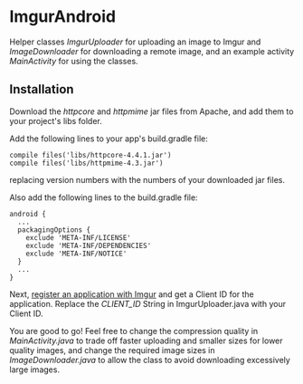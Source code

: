 # ImgurAndroid
Helper classes _ImgurUploader_ for uploading an image to Imgur and _ImageDownloader_ for downloading a remote image, and an example activity _MainActivity_ for using the classes.

## Installation
Download the _httpcore_ and _httpmime_ jar files from Apache, and add them to your project's libs folder.

Add the following lines to your app's build.gradle file:
```
compile files('libs/httpcore-4.4.1.jar')
compile files('libs/httpmime-4.3.jar')
```
replacing version numbers with the numbers of your downloaded jar files.

Also add the following lines to the build.gradle file:
```
android {
  ...
  packagingOptions {
    exclude 'META-INF/LICENSE'
    exclude 'META-INF/DEPENDENCIES'
    exclude 'META-INF/NOTICE'
  }
  ...
}
```

Next, [register an application with Imgur](https://api.imgur.com/oauth2/addclient) and get a Client ID for the application. Replace the _CLIENT_ID_ String in ImgurUploader.java with your Client ID.

You are good to go! Feel free to change the compression quality in _MainActivity.java_ to trade off faster uploading and smaller sizes for lower quality images, and change the required image sizes in _ImageDownloader.java_ to allow the class to avoid downloading excessively large images.
